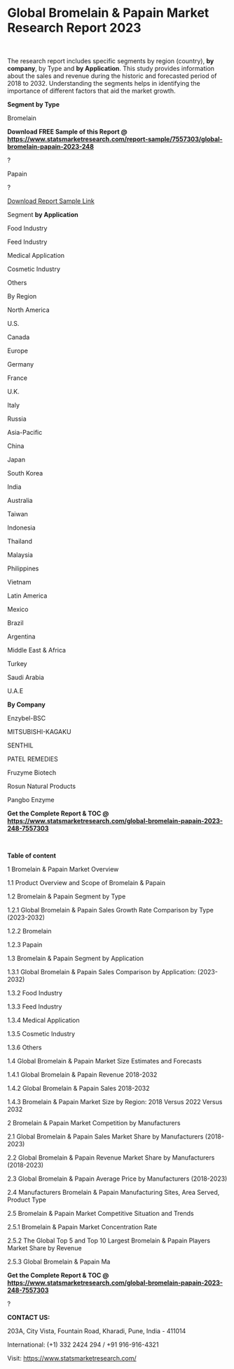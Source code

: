 <h1>Global Bromelain & Papain Market Research Report 2023</h1><br/><p>The research report includes specific segments by region (country), <strong>by company</strong>, by Type and <strong>by Application</strong>. This study provides information about the sales and revenue during the historic and forecasted period of 2018 to 2032. Understanding the segments helps in identifying the importance of different factors that aid the market growth.</p>
 
 
 
 <p><strong>Segment by Type</strong></p>
 
 
 
 <p>Bromelain</p>
 
 
 
 <div><b>Download FREE Sample of this Report @ <a href="https://www.statsmarketresearch.com/download-free-sample/7557303/global-bromelain-papain-2023-248">https://www.statsmarketresearch.com/report-sample/7557303/global-bromelain-papain-2023-248</a></b></div>
 
 
 
 <p>? </p>
 
 
 
 <p>Papain</p>
 
 
 
 <p>? </p>
 
 
 
 <p><a href="https://www.statsmarketresearch.com/download-free-sample/7557303/global-bromelain-papain-2023-248">Download Report Sample Link</a></p>
 
 
 
 <p>Segment <strong>by Application</strong></p>
 
 
 
 <p>Food Industry</p>
 
 
 
 <p>Feed Industry</p>
 
 
 
 <p>Medical Application</p>
 
 
 
 <p>Cosmetic Industry</p>
 
 
 
 <p>Others</p>
 
 
 
 <p>By Region</p>
 
 
 
 <p>North America</p>
 
 
 
 <p>U.S.</p>
 
 
 
 <p>Canada</p>
 
 
 
 <p>Europe</p>
 
 
 
 <p>Germany</p>
 
 
 
 <p>France</p>
 
 
 
 <p>U.K.</p>
 
 
 
 <p>Italy</p>
 
 
 
 <p>Russia</p>
 
 
 
 <p>Asia-Pacific</p>
 
 
 
 <p>China</p>
 
 
 
 <p>Japan</p>
 
 
 
 <p>South Korea</p>
 
 
 
 <p>India</p>
 
 
 
 <p>Australia</p>
 
 
 
 <p>Taiwan</p>
 
 
 
 <p>Indonesia</p>
 
 
 
 <p>Thailand</p>
 
 
 
 <p>Malaysia</p>
 
 
 
 <p>Philippines</p>
 
 
 
 <p>Vietnam</p>
 
 
 
 <p>Latin America</p>
 
 
 
 <p>Mexico</p>
 
 
 
 <p>Brazil</p>
 
 
 
 <p>Argentina</p>
 
 
 
 <p>Middle East & Africa</p>
 
 
 
 <p>Turkey</p>
 
 
 
 <p>Saudi Arabia</p>
 
 
 
 <p>U.A.E</p>
 
 
 
 <p><strong>By Company</strong></p>
 
 
 
 <p>Enzybel-BSC</p>
 
 
 
 <p>MITSUBISHI-KAGAKU</p>
 
 
 
 <p>SENTHIL</p>
 
 
 
 <p>PATEL REMEDIES</p>
 
 
 
 <p>Fruzyme Biotech</p>
 
 
 
 <p>Rosun Natural Products</p>
 
 
 
 <p>Pangbo Enzyme</p>
 
 
 
 <div><b>Get the Complete Report & TOC @ <a href="https://www.statsmarketresearch.com/global-bromelain-papain-2023-248-7557303">https://www.statsmarketresearch.com/global-bromelain-papain-2023-248-7557303</a></b></div>
 
 
 
 <p><br />
 
 <b>Table of content</b></p>
 
 
 
 <p>1 Bromelain & Papain Market Overview<br />
 
 1.1 Product Overview and Scope of Bromelain & Papain<br />
 
 1.2 Bromelain & Papain Segment by Type<br />
 
 1.2.1 Global Bromelain & Papain Sales Growth Rate Comparison by Type (2023-2032)<br />
 
 1.2.2 Bromelain<br />
 
 1.2.3 Papain<br />
 
 1.3 Bromelain & Papain Segment by Application<br />
 
 1.3.1 Global Bromelain & Papain Sales Comparison by Application: (2023-2032)<br />
 
 1.3.2 Food Industry<br />
 
 1.3.3 Feed Industry<br />
 
 1.3.4 Medical Application<br />
 
 1.3.5 Cosmetic Industry<br />
 
 1.3.6 Others<br />
 
 1.4 Global Bromelain & Papain Market Size Estimates and Forecasts<br />
 
 1.4.1 Global Bromelain & Papain Revenue 2018-2032<br />
 
 1.4.2 Global Bromelain & Papain Sales 2018-2032<br />
 
 1.4.3 Bromelain & Papain Market Size by Region: 2018 Versus 2022 Versus 2032<br />
 
 2 Bromelain & Papain Market Competition by Manufacturers<br />
 
 2.1 Global Bromelain & Papain Sales Market Share by Manufacturers (2018-2023)<br />
 
 2.2 Global Bromelain & Papain Revenue Market Share by Manufacturers (2018-2023)<br />
 
 2.3 Global Bromelain & Papain Average Price by Manufacturers (2018-2023)<br />
 
 2.4 Manufacturers Bromelain & Papain Manufacturing Sites, Area Served, Product Type<br />
 
 2.5 Bromelain & Papain Market Competitive Situation and Trends<br />
 
 2.5.1 Bromelain & Papain Market Concentration Rate<br />
 
 2.5.2 The Global Top 5 and Top 10 Largest Bromelain & Papain Players Market Share by Revenue<br />
 
 2.5.3 Global Bromelain & Papain Ma</p>
 
 
 
 <div><b>Get the Complete Report & TOC @ <a href="https://www.statsmarketresearch.com/global-bromelain-papain-2023-248-7557303">https://www.statsmarketresearch.com/global-bromelain-papain-2023-248-7557303</a></b></div>
 
 
 
 <p>? </p>
 
 
 
 <p><b>CONTACT US:</b><br />
 
 203A, City Vista, Fountain Road, Kharadi, Pune, India - 411014<br />
 
 International: (+1) 332 2424 294 / +91 916-916-4321<br />
 
 Visit: <a href="https://www.statsmarketresearch.com/">https://www.statsmarketresearch.com/</a></p>